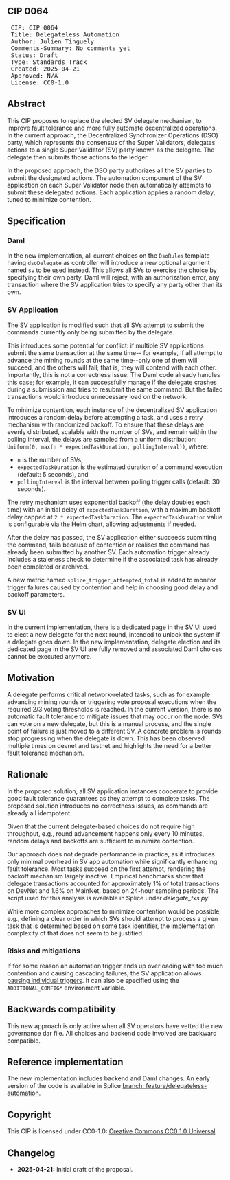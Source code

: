 ## CIP 0064

<pre>
 CIP: CIP 0064
 Title: Delegateless Automation
 Author: Julien Tinguely
 Comments-Summary: No comments yet
 Status: Draft
 Type: Standards Track
 Created: 2025-04-21
 Approved: N/A
 License: CC0-1.0
</pre>

## Abstract

This CIP proposes to replace the elected SV delegate mechanism, to improve fault tolerance and more fully automate decentralized operations.  
In the current approach, the Decentralized Synchronizer Operations (DSO) party, which represents the consensus of the Super Validators, delegates actions to a single Super Validator (SV) party known as the delegate. The delegate then submits those actions to the ledger. 

In the proposed approach, the DSO party authorizes all the SV parties to submit the designated actions.  The automation component of the SV application on each Super Validator node then automatically attempts to submit these delegated actions. Each application applies a random delay, tuned to minimize contention.

## Specification

### Daml

In the new implementation, all current choices on the `DsoRules` template having `dsoDelegate` as controller will introduce
a new optional argument named `sv` to be used instead. This allows all SVs to exercise the choice by specifying their own party.
Daml will reject, with an authorization error, any transaction where the SV application tries to specify any party other than its own.

### SV Application

The SV application is modified such that all SVs attempt to submit the commands currently only being submitted by the delegate.

This introduces some potential for conflict: if multiple SV applications submit the same transaction at the same time-- 
for example, if all attempt to advance the mining rounds at the same time--only one of them will succeed, and the others will fail; that is,
they will contend with each other. Importantly, this is not a correctness issue: The Daml code already handles this case; for example, it can successfully manage if the delegate crashes during a submission and tries to resubmit the same command. But the failed transactions would introduce unnecessary load on the network.

To minimize contention, each instance of the decentralized SV application introduces a random delay before attempting a task, and uses a retry mechanism with randomized backoff.
To ensure that these delays are evenly distributed, scalable with the number of SVs, and remain within the polling interval, the delays are sampled from a uniform distribution:
`Uniform(0, max(n * expectedTaskDuration, pollingInterval))`, where:
- `n` is the number of SVs,
- `expectedTaskDuration` is the estimated duration of a command execution (default: 5 seconds), and
- `pollingInterval` is the interval between polling trigger calls (default: 30 seconds).

The retry mechanism uses exponential backoff (the delay doubles each time) with an initial delay of `expectedTaskDuration`, with a maximum backoff delay capped at `2 * expectedTaskDuration`.
The `expectedTaskDuration` value is configurable via the Helm chart, allowing adjustments if needed.

After the delay has passed, the SV application either succeeds submitting the command, fails because of contention or realises the command has already been submitted by another SV.
Each automation trigger already includes a staleness check to determine if the associated task has already been completed or archived. 

A new metric named `splice_trigger_attempted_total` is added to monitor trigger failures caused by contention and help in choosing good delay and backoff parameters.

### SV UI

In the current implementation, there is a dedicated page in the SV UI used to elect a new delegate for the next round, 
intended to unlock the system if a delegate goes down.
In the new implementation, delegate election and its dedicated page in the SV UI are fully removed and 
associated Daml choices cannot be executed anymore.

## Motivation

A delegate performs critical network-related tasks, such as for example advancing mining rounds or triggering vote proposal executions when the required 2/3 voting thresholds is reached.
In the current version, there is no automatic fault tolerance to mitigate issues that may occur on the node. 
SVs can vote on a new delegate, but this is a manual process, and the single point of failure is just moved to a different SV.
A concrete problem is rounds stop progressing when the delegate is down.
This has been observed multiple times on devnet and testnet and highlights the need for a better fault tolerance mechanism.

## Rationale

In the proposed solution, all SV application instances cooperate to provide good fault tolerance guarantees as they attempt to complete tasks. The proposed solution introduces no correctness issues, as commands are already all idempotent. 

Given that the current delegate-based choices do not require high throughput, e.g., round advancement happens only every 10 minutes,
random delays and backoffs are sufficient to minimize contention.

Our approach does not degrade performance in practice, as it introduces only minimal overhead in SV app automation while significantly enhancing fault tolerance. 
Most tasks succeed on the first attempt, rendering the backoff mechanism largely inactive.
Empirical benchmarks show that delegate transactions accounted for approximately 1% of total transactions on DevNet and 1.6% on MainNet, 
based on 24-hour sampling periods. The script used for this analysis is available in Splice under _delegate_txs.py_.

While more complex approaches to minimize contention would be possible, 
e.g., defining a clear order in which SVs should attempt to process a given task that is determined based on some task identifier, 
the implementation complexity of that does not seem to be justified.

### Risks and mitigations

If for some reason an automation trigger ends up overloading with too much contention and causing cascading failures, 
the SV application allows [pausing individual triggers](https://github.com/hyperledger-labs/splice/blob/8c6506cd4fa76d30254cab3cbe823b344ea933bc/cluster/images/sv-app/app.conf#L71). 
It can also be specified using the `ADDITIONAL_CONFIG*` environment variable.

## Backwards compatibility

This new approach is only active when all SV operators have vetted the new governance dar file.
All choices and backend code involved are backward compatible.

## Reference implementation

The new implementation includes backend and Daml changes. 
An early version of the code is available in Splice [branch: feature/delegateless-automation](https://github.com/hyperledger-labs/splice/blob/feature/delegateless-automation/daml/splice-dso-governance/daml/Splice/DsoRules.daml).

## Copyright

This CIP is licensed under CC0-1.0: [Creative Commons CC0 1.0 Universal](https://creativecommons.org/publicdomain/zero/1.0/)

## Changelog

* **2025-04-21:** Initial draft of the proposal.
